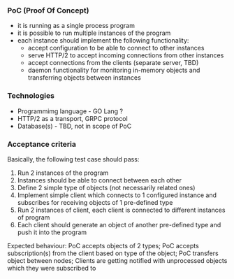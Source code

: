 ### PoC (Proof Of Concept)

* it is running as a single process program
* it is possible to run multiple instances of the program
* each instance should implement the following functionality:
    * accept configuration to be able to connect to other instances
    * serve HTTP/2 to accept incoming connections from other instances
    * accept connections from the clients (separate server, TBD)
    * daemon functionality for monitoring in-memory objects and transferring objects between instances
    

### Technologies

- Programmimg language - GO Lang ?
- HTTP/2 as a transport, GRPC protocol
- Database(s) - TBD, not in scope of PoC

### Acceptance criteria
Basically, the following test case should pass:
1. Run 2 instances of the program
2. Instances should be able to connect between each other
3. Define 2 simple type of objects (not necessarily related ones)
4. Implement simple client which connects to 1 configured instance and subscribes for receiving objects of 1 pre-defined type
5. Run 2 instances of client, each client is connected to different instances of program
6. Each client should generate an object of another pre-defined type and push it into the program

Expected behaviour:
PoC accepts objects of 2 types;
PoC accepts subscription(s) from the client based on type of the object;
PoC transfers object between nodes;
Clients are getting notified with unprocessed objects which they were subscribed to
